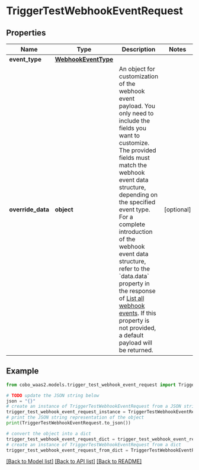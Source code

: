 # TriggerTestWebhookEventRequest


## Properties

Name | Type | Description | Notes
------------ | ------------- | ------------- | -------------
**event_type** | [**WebhookEventType**](WebhookEventType.md) |  | 
**override_data** | **object** | An object for customization of the webhook event payload. You only need to include the fields you want to customize.   The provided fields must match the webhook event data structure, depending on the specified event type. For a complete introduction of the webhook event data structure, refer to the &#x60;data.data&#x60; property in the response of [List all webhook events](https://www.cobo.com/developers/v2/api-references/developers--webhooks/list-all-webhook-events).  If this property is not provided, a default payload will be returned.  | [optional] 

## Example

```python
from cobo_waas2.models.trigger_test_webhook_event_request import TriggerTestWebhookEventRequest

# TODO update the JSON string below
json = "{}"
# create an instance of TriggerTestWebhookEventRequest from a JSON string
trigger_test_webhook_event_request_instance = TriggerTestWebhookEventRequest.from_json(json)
# print the JSON string representation of the object
print(TriggerTestWebhookEventRequest.to_json())

# convert the object into a dict
trigger_test_webhook_event_request_dict = trigger_test_webhook_event_request_instance.to_dict()
# create an instance of TriggerTestWebhookEventRequest from a dict
trigger_test_webhook_event_request_from_dict = TriggerTestWebhookEventRequest.from_dict(trigger_test_webhook_event_request_dict)
```
[[Back to Model list]](../README.md#documentation-for-models) [[Back to API list]](../README.md#documentation-for-api-endpoints) [[Back to README]](../README.md)


